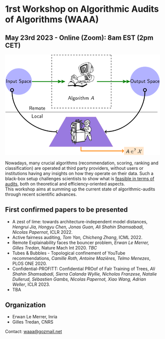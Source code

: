 # 1rst Workshop on Algorithmic Audits of Algorithms (WAAA)
## May 23rd 2023 - Online (Zoom): 8am EST (2pm CET) 

<img src="./audit.png" width="600" alt="banner" class="center">

Nowadays, many crucial algorithms (recommendation, scoring, ranking and classification) are operated at third party providers, without users or institutions having any insights on how they operate on their data. Such a black-box setup challenges scientists to show what is [feasible in terms of audits](https://github.com/erwanlemerrer/awesome-audit-algorithms), both on theoretical and efficiency-oriented aspects.\
This workshop aims at summing up the current state of algorithmic-audits through recent scientific advances.

## First confirmed papers to be presented
 - A zest of lime: towards architecture-independent model distances, *Hengrui Jia, Hongyu Chen, Jonas Guan, Ali Shahin Shamsabadi, Nicolas Papernot*, ICLR 2022.
 - Active fairness auditing, *Tom Yan, Chicheng Zhang*, ICML 2022.
 - Remote Explainability faces the bouncer problem, *Erwan Le Merrer, Gilles Tredan*, Nature Mach Int 2020. *TBC*
 - Tubes & Bubbles - Topological confinement of YouTube recommendations, *Camille Roth, Antoine Mazières, Telmo Menezes*, PLOS ONE 2020. 
 - Confidential-PROFITT: Confidential PROof of FaIr Training of Trees, *Ali Shahin Shamsabadi, Sierra Calanda Wyllie, Nicholas Franzese, Natalie Dullerud, Sébastien Gambs, Nicolas Papernot, Xiao Wang, Adrian Weller*, ICLR 2023.
 - TBA

## Organization
* Erwan Le Merrer, Inria
* Gilles Tredan, CNRS

Contact: waaa@gozmail.net
